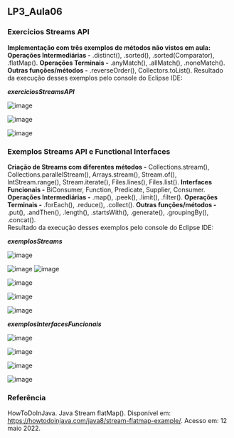 ## LP3_Aula06

### Exercícios Streams API
**Implementação com três exemplos de métodos não vistos em aula:** **Operações Intermediárias -** .distinct(), .sorted(), .sorted(Comparator), .flatMap(). **Operações Terminais -** .anyMatch(), .allMatch(), .noneMatch(). **Outras funções/métodos -** .reverseOrder(), Collectors.toList(). 
Resultado da execução desses exemplos pelo console do Eclipse IDE:

***exerciciosStreamsAPI***  

![image](https://user-images.githubusercontent.com/70042571/167054994-a62b57a9-c493-4da1-99fb-39086d035eb9.png)  

![image](https://user-images.githubusercontent.com/70042571/167055297-406dab42-3824-4d61-8e0b-4394fb561840.png)  

![image](https://user-images.githubusercontent.com/70042571/167167925-dc0852c8-b714-4ff5-a91b-5d47c840b9b6.png)


### Exemplos Streams API e Functional Interfaces  

**Criação de Streams com diferentes métodos -** Collections.stream(), Collections.parallelStream(), Arrays.stream(), Stream.of(), IntStream.range(), Stream.iterate(), Files.lines(), Files.list(). **Interfaces Funcionais -** BiConsumer, Function, Predicate, Supplier, Consumer. **Operações Intermediárias -** .map(), .peek(), .limit(), .filter(). **Operações Terminais -** .forEach(), .reduce(), .collect(). **Outras funções/métodos -** .put(), .andThen(), .length(), .startsWith(), .generate(), .groupingBy(), .concat().  
Resultado da execução desses exemplos pelo console do Eclipse IDE:

***exemplosStreams***

![image](https://user-images.githubusercontent.com/70042571/167051467-abac1198-a3f6-4901-9351-2c6231c134d5.png)

![image](https://user-images.githubusercontent.com/70042571/167044480-8ab9fcb5-5c80-4b3a-8781-90812ee76d1b.png) 
![image](https://user-images.githubusercontent.com/70042571/167044558-504a1b0a-77d5-4494-a415-77b38a7d872c.png) 

![image](https://user-images.githubusercontent.com/70042571/167048767-7e32927b-4375-4768-922e-6932ecda2154.png)  

![image](https://user-images.githubusercontent.com/70042571/167049534-2a9370c5-0389-47b7-bace-ba171ed82da0.png)  

![image](https://user-images.githubusercontent.com/70042571/167052137-abdf27c7-4995-4eac-8a6e-5036b445908a.png)


***exemplosInterfacesFuncionais***

![image](https://user-images.githubusercontent.com/70042571/167018644-b37149fd-f025-4514-b61d-c4c16b37668a.png)  

![image](https://user-images.githubusercontent.com/70042571/167019280-a1d3b990-bddd-449c-a197-ccc5de2e118e.png)  

![image](https://user-images.githubusercontent.com/70042571/167019544-27c9dae1-e59c-453d-9771-56df142cec32.png)  

![image](https://user-images.githubusercontent.com/70042571/167019970-dee7c118-3ec8-4b33-83c1-42aec59f1304.png)
  
  
### Referência 
HowToDoInJava. Java Stream flatMap(). Disponível em: https://howtodoinjava.com/java8/stream-flatmap-example/. Acesso em: 12 maio 2022.
